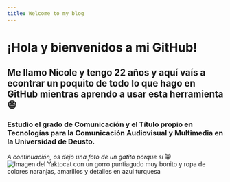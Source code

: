 ```yaml
---
title: Welcome to my blog
---
```

# ¡Hola y bienvenidos a mi GitHub!
## Me llamo Nicole y tengo 22 años y aquí vaís a econtrar un poquito de todo lo que hago en GitHub mientras aprendo a usar esta herramienta 😄
### Estudio el grado de Comunicación y el Título propio en Tecnologías para la Comunicación Audiovisual y Multimedia en la Universidad de Deusto.

_A continuación, os dejo una foto de un gatito porque sí_ 😸
![Imagen del Yaktocat con un gorro puntiagudo muy bonito y ropa de colores naranjas, amarillos y detalles en azul turquesa](https://octodex.github.com/images/yaktocat.png)
